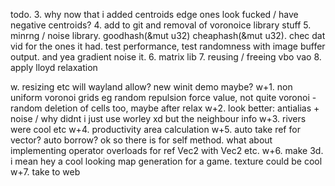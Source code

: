 todo.
3. why now that i added centroids edge ones look fucked / have negative centroids?
4. add to git and removal of voronoice library stuff
5. minrng / noise library. goodhash(&mut u32) cheaphash(&mut u32). chec dat vid for the ones it had. test performance, test randomness with image buffer output. and yea gradient noise it.
6. matrix lib
7. reusing / freeing vbo vao
8. apply lloyd relaxation

w. resizing etc will wayland allow? new winit demo maybe?
w+1. non uniform voronoi grids eg random repulsion force value, not quite voronoi - random deletion of cells too, maybe after relax
w+2. look better: antialias + noise / why didnt i just use worley xd but the neighbour info
w+3. rivers were cool etc
w+4. productivity area calculation
w+5. auto take ref for vector? auto borrow? ok so there is for self method. what about implementing operator overloads for ref Vec2 with Vec2 etc.
w+6. make 3d. i mean hey a cool looking map generation for a game. texture could be cool
w+7. take to web